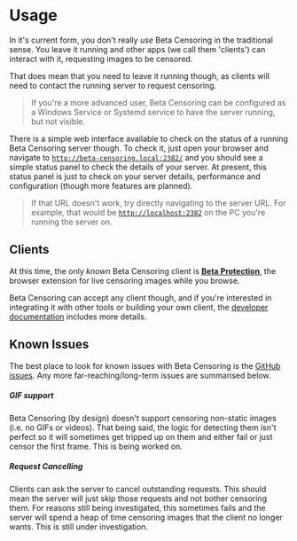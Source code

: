 # Usage

In it's current form, you don't really *use* Beta Censoring in the traditional sense. You leave it running and other apps (we call them 'clients') can interact with it, requesting images to be censored.

That does mean that you need to leave it running though, as clients will need to contact the running server to request censoring.

> If you're a more advanced user, Beta Censoring can be configured as a Windows Service or Systemd service to have the server running, but not visible.

There is a simple web interface available to check on the status of a running Beta Censoring server though. To check it, just open your browser and navigate to [`http://beta-censoring.local:2382/`](http://beta-censoring.local:2382/) and you should see a simple status panel to check the details of your server. At present, this status panel is just to check on your server details, performance and configuration (though more features are planned).

> If that URL doesn't work, try directly navigating to the server URL. For example, that would be [`http://localhost:2382`](http://localhost:2382) on the PC you're running the server on.


## Clients

At this time, the only _known_ Beta Censoring client is **[Beta Protection](https://silveredgold.github.io/beta-protection/#/)**, the browser extension for live censoring images while you browse.

Beta Censoring can accept any client though, and if you're interested in integrating it with other tools or building your own client, the [developer documentation](./developers.md) includes more details.

## Known Issues

The best place to look for known issues with Beta Censoring is the [GitHub issues](https://github.com/silveredgold/beta-censoring/issues). Any more far-reaching/long-term issues are summarised below.

##### GIF support

Beta Censoring (by design) doesn't support censoring non-static images (i.e. no GIFs or videos). That being said, the logic for detecting them isn't perfect so it will sometimes get tripped up on them and either fail or just censor the first frame. This is being worked on.

##### Request Cancelling

Clients can ask the server to cancel outstanding requests. This should mean the server will just skip those requests and not bother censoring them. For reasons still being investigated, this sometimes fails and the server will spend a heap of time censoring images that the client no longer wants. This is still under investigation.